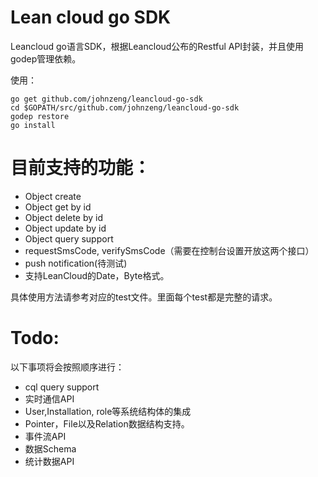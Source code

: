 # Lean cloud go SDK

Leancloud go语言SDK，根据Leancloud公布的Restful API封装，并且使用godep管理依赖。

使用：

```shell
go get github.com/johnzeng/leancloud-go-sdk
cd $GOPATH/src/github.com/johnzeng/leancloud-go-sdk
godep restore
go install
```

# 目前支持的功能：
- Object create
- Object get by id
- Object delete by id
- Object update by id
- Object query support
- requestSmsCode, verifySmsCode（需要在控制台设置开放这两个接口）
- push notification(待测试)
- 支持LeanCloud的Date，Byte格式。

具体使用方法请参考对应的test文件。里面每个test都是完整的请求。


# Todo:
以下事项将会按照顺序进行：

- cql query support
- 实时通信API
- User,Installation, role等系统结构体的集成
- Pointer，File以及Relation数据结构支持。
- 事件流API
- 数据Schema
- 统计数据API


